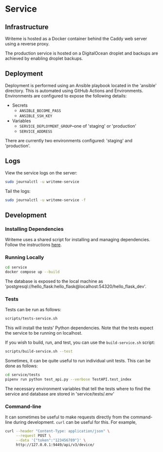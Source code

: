 # Service

## Infrastructure

Writeme is hosted as a Docker container behind the Caddy web server using a reverse proxy.

The production service is hosted on a DigitalOcean droplet and backups are achieved by enabling droplet backups.

## Deployment

Deployment is performed using an Ansible playbook located in the 'ansible' directory. This is automated using GitHub Actions and Environments. Environments are configured to expose the following details:

- Secrets
     - `ANSIBLE_BECOME_PASS`
     - `ANSIBLE_SSH_KEY`
- Variables
     - `SERVICE_DEPLOYMENT_GROUP`–one of 'staging' or 'production'
     - `SERVICE_ADDRESS`

There are currently two environments configured: 'staging' and 'production'.

## Logs

View the service logs on the server:

```bash
sudo journalctl -u writeme-service
```

Tail the logs:

```bash
sudo journalctl -u writeme-service -f
```

## Development

### Installing Dependencies

Writeme uses a shared script for installing and managing dependencies. Follow the instructions [here](/README.markdown#installing-dependencies).

### Running Locally

```bash
cd service
docker compose up --build
```

The database is exposed to the local machine as 'postgresql://hello_flask:hello_flask@localhost:54320/hello_flask_dev'.

### Tests

Tests can be run as follows:

```bash
scripts/tests-service.sh
```

This will install the tests' Python dependencies. Note that the tests expect the service to be running on localhost.

If you wish to build, run, and test, you can use the `build-service.sh` script:

```bash
scripts/build-service.sh --test
```

Sometimes, it can be quite useful to run individual unit tests. This can be done as follows:

```bash
cd service/tests
pipenv run python test_api.py --verbose TestAPI.test_index
```

The necessary environment variables that tell the tests where to find the service and database are stored in 'service/tests/.env'

### Command-line

It can sometimes be useful to make requests directly from the command-line during development. `curl` can be useful for this. For example,

```bash
curl --header "Content-Type: application/json" \
     --request POST \
     --data '{"token":"123456789"}' \
     http://127.0.0.1:9449/api/v3/device/
```

